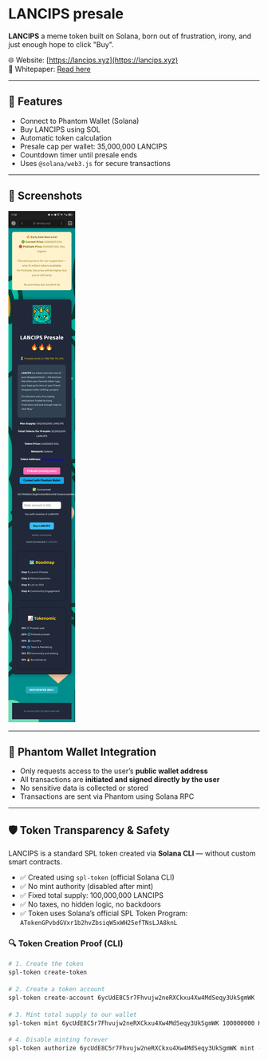 # LANCIPS presale

**LANCIPS** a meme token built on Solana, born out of frustration, irony, and just enough hope to click "Buy".

🌐 Website: [https://lancips.xyz](https://lancips.xyz)  
📄 Whitepaper: [Read here](https://github.com/riynmazi/lancips-presale/blob/main/data/whitepaper.pdf)

---

## 🔧 Features

- Connect to Phantom Wallet (Solana)
- Buy LANCIPS using SOL
- Automatic token calculation
- Presale cap per wallet: 35,000,000 LANCIPS
- Countdown timer until presale ends
- Uses `@solana/web3.js` for secure transactions

---

## 📸 Screenshots

![Preview](https://github.com/riynmazi/lancips-presale/blob/main/preview_2.png)

---

## 🔐 Phantom Wallet Integration

- Only requests access to the user’s **public wallet address**
- All transactions are **initiated and signed directly by the user**
- No sensitive data is collected or stored
- Transactions are sent via Phantom using Solana RPC

---

## 🛡️ Token Transparency & Safety

LANCIPS is a standard SPL token created via **Solana CLI** — without custom smart contracts.

- ✅ Created using `spl-token` (official Solana CLI)
- ✅ No mint authority (disabled after mint)
- ✅ Fixed total supply: 100,000,000 LANCIPS
- ✅ No taxes, no hidden logic, no backdoors
- ✅ Token uses Solana’s official SPL Token Program:  
  `ATokenGPvbdGVxr1b2hvZbsiqW5xWH25efTNsLJA8knL`

### 🔍 Token Creation Proof (CLI)

```bash
# 1. Create the token
spl-token create-token

# 2. Create a token account
spl-token create-account 6ycUdE8C5r7Fhvujw2neRXCkxu4Xw4MdSeqy3UkSgmWK

# 3. Mint total supply to our wallet
spl-token mint 6ycUdE8C5r7Fhvujw2neRXCkxu4Xw4MdSeqy3UkSgmWK 100000000 HPbJkontUYCiriMxTuCZxcxCAmod7dzBVTpXzzXkHbq7

# 4. Disable minting forever
spl-token authorize 6ycUdE8C5r7Fhvujw2neRXCkxu4Xw4MdSeqy3UkSgmWK mint --disable